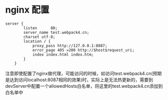 # nginx 配置
```
server {
        listen      80;
        server_name test.webpack4.cn;
        charset utf-8;
        location / {
            proxy_pass http://127.0.0.1:8087;
            error_page 405 =200 http://$host$request_uri;
            index index.html index.htm;
        }
    }
```

注意即使配置了nginx做代理，可能访问的时候，如访问test.webpack4.cn(预期是达到访问localhost:8087相同的效果)时，实际上是无法热更新的，需要到devServer中配置一个allowedHosts白名单，将这里的test.webpack4.cn添加到白名单中